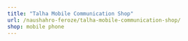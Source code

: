 ```yaml
---
title: "Talha Mobile Communication Shop"
url: /naushahro-feroze/talha-mobile-communication-shop/
shop: mobile phone
---
```


